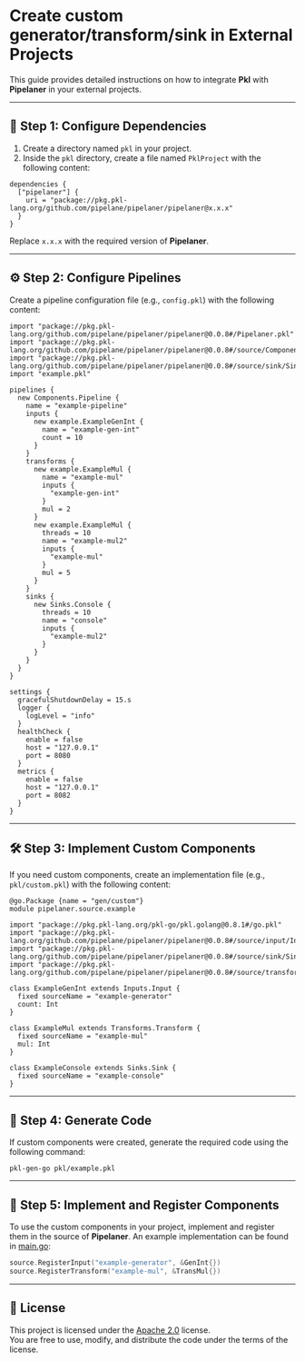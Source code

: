 
# **Create custom generator/transform/sink in External Projects**

This guide provides detailed instructions on how to integrate **Pkl** with **Pipelaner** in your external projects.

---

## 📂 **Step 1: Configure Dependencies**

1. Create a directory named `pkl` in your project.
2. Inside the `pkl` directory, create a file named `PklProject` with the following content:

```pkl
dependencies {
  ["pipelaner"] {
    uri = "package://pkg.pkl-lang.org/github.com/pipelane/pipelaner/pipelaner@x.x.x"
  }
}
```

Replace `x.x.x` with the required version of **Pipelaner**.

---

## ⚙️ **Step 2: Configure Pipelines**

Create a pipeline configuration file (e.g., `config.pkl`) with the following content:

```pkl
import "package://pkg.pkl-lang.org/github.com/pipelane/pipelaner/pipelaner@0.0.8#/Pipelaner.pkl"
import "package://pkg.pkl-lang.org/github.com/pipelane/pipelaner/pipelaner@0.0.8#/source/Components.pkl"
import "package://pkg.pkl-lang.org/github.com/pipelane/pipelaner/pipelaner@0.0.8#/source/sink/Sinks.pkl"
import "example.pkl"

pipelines {
  new Components.Pipeline {
    name = "example-pipeline"
    inputs {
      new example.ExampleGenInt {
        name = "example-gen-int"
        count = 10
      }
    }
    transforms {
      new example.ExampleMul {
        name = "example-mul"
        inputs {
          "example-gen-int"
        }
        mul = 2
      }
      new example.ExampleMul {
        threads = 10
        name = "example-mul2"
        inputs {
          "example-mul"
        }
        mul = 5
      }
    }
    sinks {
      new Sinks.Console {
        threads = 10
        name = "console"
        inputs {
          "example-mul2"
        }
      }
    }
  }
}

settings {
  gracefulShutdownDelay = 15.s
  logger {
    logLevel = "info"
  }
  healthCheck {
    enable = false
    host = "127.0.0.1"
    port = 8080
  }
  metrics {
    enable = false
    host = "127.0.0.1"
    port = 8082
  }
}
```

---

## 🛠 **Step 3: Implement Custom Components**

If you need custom components, create an implementation file (e.g., `pkl/custom.pkl`) with the following content:

```pkl
@go.Package {name = "gen/custom"}
module pipelaner.source.example

import "package://pkg.pkl-lang.org/pkl-go/pkl.golang@0.8.1#/go.pkl"
import "package://pkg.pkl-lang.org/github.com/pipelane/pipelaner/pipelaner@0.0.8#/source/input/Inputs.pkl"
import "package://pkg.pkl-lang.org/github.com/pipelane/pipelaner/pipelaner@0.0.8#/source/sink/Sinks.pkl"
import "package://pkg.pkl-lang.org/github.com/pipelane/pipelaner/pipelaner@0.0.8#/source/transform/Transforms.pkl"

class ExampleGenInt extends Inputs.Input {
  fixed sourceName = "example-generator"
  count: Int
}

class ExampleMul extends Transforms.Transform {
  fixed sourceName = "example-mul"
  mul: Int
}

class ExampleConsole extends Sinks.Sink {
  fixed sourceName = "example-console"
}
```

---

## 🔧 **Step 4: Generate Code**

If custom components were created, generate the required code using the following command:

```shell
pkl-gen-go pkl/example.pkl
```

---

## 🚀 **Step 5: Implement and Register Components**

To use the custom components in your project, implement and register them in the source of **Pipelaner**. An example implementation can be found in [main.go](https://github.com/pipelane/pipelaner/tree/main/example/main.go):

```go
source.RegisterInput("example-generator", &GenInt{})
source.RegisterTransform("example-mul", &TransMul{})
```

---

## 📜 **License**

This project is licensed under the [Apache 2.0](https://github.com/pipelane/pipelaner/blob/main/LICENSE) license.  
You are free to use, modify, and distribute the code under the terms of the license.
